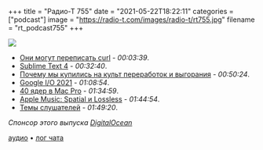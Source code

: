 +++
title = "Радио-Т 755"
date = "2021-05-22T18:22:11"
categories = ["podcast"]
image = "https://radio-t.com/images/radio-t/rt755.jpg"
filename = "rt_podcast755"
+++

![](https://radio-t.com/images/radio-t/rt755.jpg)

- [Они могут переписать curl](https://daniel.haxx.se/blog/2021/05/20/i-could-rewrite-curl/) - *00:03:39*.
- [Sublime Text 4](https://www.sublimetext.com/blog/articles/sublime-text-4) - *00:32:40*.
- [Почему мы купились на культ переработок и выгорания](https://habr.com/ru/company/vdsina/blog/557910/) - *00:50:24*.
- [Google I/O 2021](https://www.theverge.com/2021/5/18/22435419/google-io-2021-event-recap-biggest-announcements-pixel-android-12-wear-os-workspace) - *01:08:54*.
- [40 ядер в Mac Pro](https://9to5mac.com/2021/05/18/40-core-mac-pro-high-end-mac-mini-in-development/) - *01:34:59*.
- [Apple Music: Spatial и Lossless](https://www.apple.com/newsroom/2021/05/apple-music-announces-spatial-audio-and-lossless-audio/) - *01:44:54*.
- [Темы слушателей](https://radio-t.com/p/2021/05/18/prep-755/) - *01:49:20*.

*Спонсор этого выпуска [DigitalOcean](https://do.co/radiot)*


[аудио](https://cdn.radio-t.com/rt_podcast755.mp3) • [лог чата](https://chat.radio-t.com/logs/radio-t-755.html)
<audio src="https://cdn.radio-t.com/rt_podcast755.mp3" preload="none"></audio>
